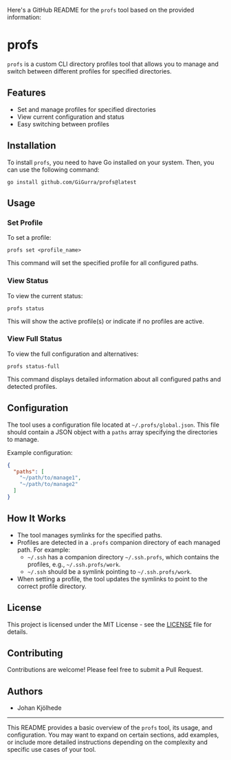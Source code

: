 Here's a GitHub README for the `profs` tool based on the provided information:

# profs

`profs` is a custom CLI directory profiles tool that allows you to manage and switch between different profiles for
specified directories.

## Features

- Set and manage profiles for specified directories
- View current configuration and status
- Easy switching between profiles

## Installation

To install `profs`, you need to have Go installed on your system. Then, you can use the following command:

```
go install github.com/GiGurra/profs@latest
```

## Usage

### Set Profile

To set a profile:

```
profs set <profile_name>
```

This command will set the specified profile for all configured paths.

### View Status

To view the current status:

```
profs status
```

This will show the active profile(s) or indicate if no profiles are active.

### View Full Status

To view the full configuration and alternatives:

```
profs status-full
```

This command displays detailed information about all configured paths and detected profiles.

## Configuration

The tool uses a configuration file located at `~/.profs/global.json`. This file should contain a JSON object with a
`paths` array specifying the directories to manage.

Example configuration:

```json
{
  "paths": [
    "~/path/to/manage1",
    "~/path/to/manage2"
  ]
}
```

## How It Works

- The tool manages symlinks for the specified paths.
- Profiles are detected in a `.profs` companion directory of each managed path. For example:
    - `~/.ssh` has a companion directory `~/.ssh.profs`, which contains the profiles, e.g., `~/.ssh.profs/work`.
    - `~/.ssh` should be a symlink pointing to `~/.ssh.profs/work`.
- When setting a profile, the tool updates the symlinks to point to the correct profile directory.

## License

This project is licensed under the MIT License - see the [LICENSE](LICENSE) file for details.

## Contributing

Contributions are welcome! Please feel free to submit a Pull Request.

## Authors

- Johan Kjölhede

---

This README provides a basic overview of the `profs` tool, its usage, and configuration. You may want to expand on
certain sections, add examples, or include more detailed instructions depending on the complexity and specific use cases
of your tool.
